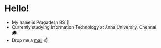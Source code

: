 # Hello! 
- My name is Pragadesh BS 👦
- Currently studying Information Technology at Anna University, Chennai 🎓
- Drop me a <a href="mailto:pragadeshbs@pm.me">mail</a> 📫
